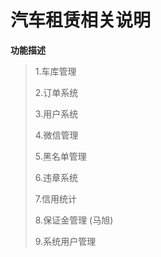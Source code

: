# 汽车租赁相关说明
**功能描述**

> 1.车库管理
> 
> 2.订单系统
> 
> 3.用户系统
> 
> 4.微信管理
> 
> 5.黑名单管理
> 
> 6.违章系统
> 
> 7.信用统计
> 
> 8.保证金管理 (马旭)
> 
> 9.系统用户管理

